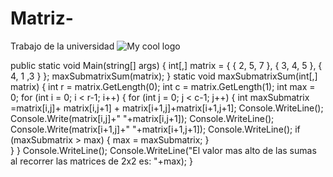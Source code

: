 # Matriz-
Trabajo de la universidad
<img src="/docs/2x2.jpg" alt="My cool logo"/>









public static void Main(string[] args)
    {
        int[,] matrix = { { 2, 5, 7 },
                          { 3, 4, 5 },
                          { 4, 1 ,3 } };
        maxSubmatrixSum(matrix);
     }
     static void maxSubmatrixSum(int[,] matrix)
     {
         int r = matrix.GetLength(0);
         int c = matrix.GetLength(1);
         int max = 0;
         for (int i = 0; i < r-1; i++)
        {
             for (int j = 0; j < c-1; j++)
             {
                  int maxSubmatrix =matrix[i,j]+  matrix[i,j+1] + matrix[i+1,j]+matrix[i+1,j+1];
                  Console.WriteLine();
                  Console.Write(matrix[i,j]+" "+matrix[i,j+1]);
                  Console.WriteLine();
                  Console.Write(matrix[i+1,j]+" "+matrix[i+1,j+1]);
                  Console.WriteLine();
                if (maxSubmatrix > max)
                {
                   max = maxSubmatrix;
                }                
              }
         }
          Console.WriteLine();
        Console.WriteLine("El valor mas alto de las sumas al recorrer las matrices de 2x2 es: "+max);
    }
